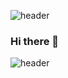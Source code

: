 

![header](https://capsule-render.vercel.app/api?type=slice&color=9F81F7&height=200&section=header&text=Jinwoo%20Kwak&animation=fadeIn&fontSize=80&fontColor=F5EFFB&fontAlign=70&fontAlignY=36&desc=9_2355&descAlign=93.5&descAlignY=10&rotate=13.5&stroke=F5EFFB&strokeWidth=2)
### Hi there 👋
![header](https://capsule-render.vercel.app/api?type=rect&color=9F81F7&height=7&section=header)


<!--
**92355/92355** is a ✨ _special_ ✨ repository because its `README.md` (this file) appears on your GitHub profile.

Here are some ideas to get you started:

- 🔭 I’m currently working on ...
- 🌱 I’m currently learning ...
- 👯 I’m looking to collaborate on ...
- 🤔 I’m looking for help with ...
- 💬 Ask me about ...
- 📫 How to reach me: ...
- 😄 Pronouns: ...
- ⚡ Fun fact: ...
-->
